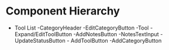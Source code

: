 # Component Hierarchy

- Tool List
    -CategoryHeader
        -EditCategoryButton
        -Tool
            -Expand/EditToolButton
                -AddNotesButton
                    -NotesTextInput
                -UpdateStatusButton
        - AddToolButton
    -AddCategoryButton